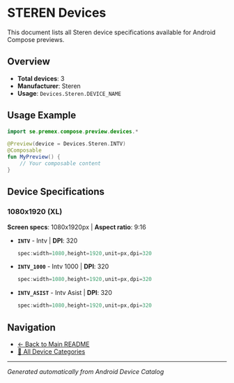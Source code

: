 # STEREN Devices

This document lists all Steren device specifications available for Android Compose previews.

## Overview

- **Total devices**: 3
- **Manufacturer**: Steren
- **Usage**: `Devices.Steren.DEVICE_NAME`

## Usage Example

```kotlin
import se.premex.compose.preview.devices.*

@Preview(device = Devices.Steren.INTV)
@Composable
fun MyPreview() {
    // Your composable content
}
```

## Device Specifications

### 1080x1920 (XL)

**Screen specs**: 1080x1920px | **Aspect ratio**: 9:16

- **`INTV`** - Intv | **DPI**: 320
  ```kotlin
  spec:width=1080,height=1920,unit=px,dpi=320
  ```

- **`INTV_1000`** - Intv 1000 | **DPI**: 320
  ```kotlin
  spec:width=1080,height=1920,unit=px,dpi=320
  ```

- **`INTV_ASIST`** - Intv Asist | **DPI**: 320
  ```kotlin
  spec:width=1080,height=1920,unit=px,dpi=320
  ```

## Navigation

- [← Back to Main README](../../README.md)
- [📱 All Device Categories](../README.md)

---
*Generated automatically from Android Device Catalog*
